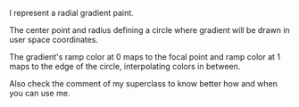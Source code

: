I represent a radial gradient paint.The center point and radius defining a circle where gradient will be drawn in user space coordinates.The gradient's ramp color at 0 maps to the focal point and ramp color at 1 maps to the edge of the circle,interpolating colors in between.Also check the comment of my superclass to know better how and when you can use me.